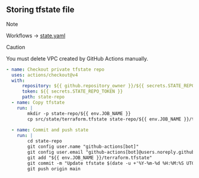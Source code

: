## Storing tfstate file
> [!NOTE]
> Workflows -> [state.yaml](../../.github/workflows/state.yaml)

> [!CAUTION]
> You must delete VPC created by GitHub Actions manually.

```yaml
- name: Checkout private tfstate repo
  uses: actions/checkout@v4
  with:
      repository: ${{ github.repository_owner }}/${{ secrets.STATE_REPO_NAME }}
      token: ${{ secrets.STATE_REPO_TOKEN }}
      path: state-repo  
  - name: Copy tfstate
    run: |
        mkdir -p state-repo/${{ env.JOB_NAME }}
        cp src/state/terraform.tfstate state-repo/${{ env.JOB_NAME }}/terraform.tfstate
  
  - name: Commit and push state
    run: |
        cd state-repo
        git config user.name "github-actions[bot]"
        git config user.email "github-actions[bot]@users.noreply.github.com"
        git add "${{ env.JOB_NAME }}/terraform.tfstate"
        git commit -m "Update tfstate $(date -u +'%Y-%m-%d %H:%M:%S UTC')" || echo "No changes to commit"
        git push origin main
```
